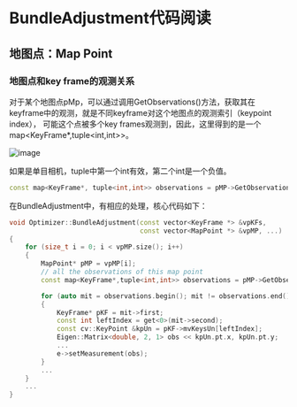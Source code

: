 # BundleAdjustment代码阅读




## 地图点：Map Point


### 地图点和key frame的观测关系

对于某个地图点pMp，可以通过调用GetObservations()方法，获取其在keyframe中的观测，就是不同keyframe对这个地图点的观测索引（keypoint index），
可能这个点被多个key frames观测到，因此，这里得到的是一个map<KeyFrame*,tuple<int,int>>。

![image](https://github.com/user-attachments/assets/2abda798-a9d9-4e3f-a053-2ee045b9ad93)

如果是单目相机，tuple中第一个int有效，第二个int是一个负值。
```cpp
const map<KeyFrame*, tuple<int,int>> observations = pMP->GetObservations();
```

在BundleAdjustment中，有相应的处理，核心代码如下：

```cpp
void Optimizer::BundleAdjustment(const vector<KeyFrame *> &vpKFs,
                                 const vector<MapPoint *> &vpMP, ...)
{
    for (size_t i = 0; i < vpMP.size(); i++)
    {
        MapPoint* pMP = vpMP[i];
        // all the observations of this map point
        const map<KeyFrame*,tuple<int,int>> observations = pMP->GetObservations();

        for (auto mit = observations.begin(); mit != observations.end(); ++mit)
        {
            KeyFrame* pKF = mit->first;
            const int leftIndex = get<0>(mit->second);
            const cv::KeyPoint &kpUn = pKF->mvKeysUn[leftIndex];
            Eigen::Matrix<double, 2, 1> obs << kpUn.pt.x, kpUn.pt.y;
            ...
            e->setMeasurement(obs);
        }
        ...
    }
    ...
}
```

